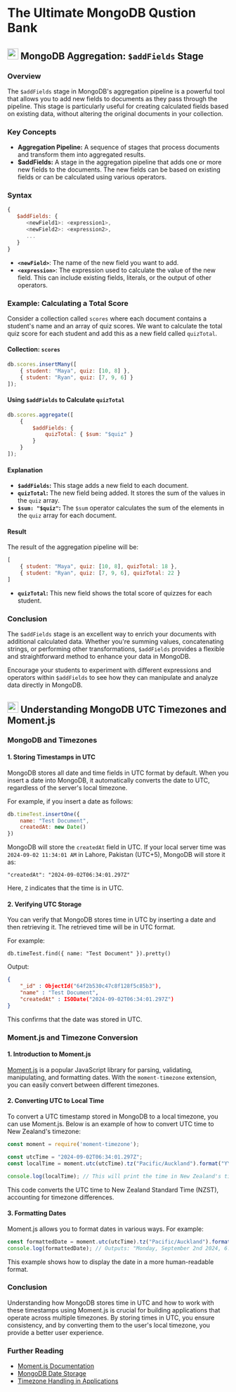 # The Ultimate MongoDB Qustion Bank


## <img src="https://user-images.githubusercontent.com/74038190/212257467-871d32b7-e401-42e8-a166-fcfd7baa4c6b.gif" width ="25" style="margin-bottom: -5px;"> MongoDB Aggregation: `$addFields` Stage

### Overview

The `$addFields` stage in MongoDB's aggregation pipeline is a powerful tool that allows you to add new fields to documents as they pass through the pipeline. This stage is particularly useful for creating calculated fields based on existing data, without altering the original documents in your collection.

### Key Concepts

- **Aggregation Pipeline:** A sequence of stages that process documents and transform them into aggregated results.
- **$addFields:** A stage in the aggregation pipeline that adds one or more new fields to the documents. The new fields can be based on existing fields or can be calculated using various operators.

### Syntax

```javascript
{
   $addFields: {
      <newField1>: <expression1>,
      <newField2>: <expression2>,
      ...
   }
}
```

- **`<newField>`**: The name of the new field you want to add.
- **`<expression>`**: The expression used to calculate the value of the new field. This can include existing fields, literals, or the output of other operators.

### Example: Calculating a Total Score

Consider a collection called `scores` where each document contains a student's name and an array of quiz scores. We want to calculate the total quiz score for each student and add this as a new field called `quizTotal`.

#### Collection: `scores`

```javascript
db.scores.insertMany([
    { student: "Maya", quiz: [10, 8] },
    { student: "Ryan", quiz: [7, 9, 6] }
]);
```

#### Using `$addFields` to Calculate `quizTotal`

```javascript
db.scores.aggregate([
    {
        $addFields: {
            quizTotal: { $sum: "$quiz" }
        }
    }
]);
```

#### Explanation

- **`$addFields`:** This stage adds a new field to each document.
- **`quizTotal`:** The new field being added. It stores the sum of the values in the `quiz` array.
- **`$sum: "$quiz"`:** The `$sum` operator calculates the sum of the elements in the `quiz` array for each document.

#### Result

The result of the aggregation pipeline will be:

```javascript
[
    { student: "Maya", quiz: [10, 8], quizTotal: 18 },
    { student: "Ryan", quiz: [7, 9, 6], quizTotal: 22 }
]
```

- **`quizTotal`:** This new field shows the total score of quizzes for each student.

### Conclusion

The `$addFields` stage is an excellent way to enrich your documents with additional calculated data. Whether you're summing values, concatenating strings, or performing other transformations, `$addFields` provides a flexible and straightforward method to enhance your data in MongoDB.

Encourage your students to experiment with different expressions and operators within `$addFields` to see how they can manipulate and analyze data directly in MongoDB.

## <img src="https://user-images.githubusercontent.com/74038190/212257467-871d32b7-e401-42e8-a166-fcfd7baa4c6b.gif" width ="25" style="margin-bottom: -5px;"> Understanding MongoDB UTC Timezones and Moment.js

### MongoDB and Timezones

#### 1. Storing Timestamps in UTC
MongoDB stores all date and time fields in UTC format by default. When you insert a date into MongoDB, it automatically converts the date to UTC, regardless of the server's local timezone.

For example, if you insert a date as follows:

```javascript
db.timeTest.insertOne({ 
    name: "Test Document", 
    createdAt: new Date() 
})
```
MongoDB will store the `createdAt` field in UTC. If your local server time was `2024-09-02 11:34:01 AM` in Lahore, Pakistan (UTC+5), MongoDB will store it as:
```
"createdAt": "2024-09-02T06:34:01.297Z"
```
Here, `Z` indicates that the time is in UTC.

#### 2. Verifying UTC Storage
You can verify that MongoDB stores time in UTC by inserting a date and then retrieving it. The retrieved time will be in UTC format.

For example:
```shell
db.timeTest.find({ name: "Test Document" }).pretty()
```
Output:
```json
{
    "_id" : ObjectId("64f2b530c47c8f128f5c85b3"),
    "name" : "Test Document",
    "createdAt" : ISODate("2024-09-02T06:34:01.297Z")
}
```
This confirms that the date was stored in UTC.

### Moment.js and Timezone Conversion

#### 1. Introduction to Moment.js
[Moment.js](https://momentjs.com/) is a popular JavaScript library for parsing, validating, manipulating, and formatting dates. With the `moment-timezone` extension, you can easily convert between different timezones.

#### 2. Converting UTC to Local Time
To convert a UTC timestamp stored in MongoDB to a local timezone, you can use Moment.js. Below is an example of how to convert UTC time to New Zealand's timezone:

```javascript
const moment = require('moment-timezone');

const utcTime = "2024-09-02T06:34:01.297Z";
const localTime = moment.utc(utcTime).tz("Pacific/Auckland").format("YYYY-MM-DD HH:mm:ss");

console.log(localTime); // This will print the time in New Zealand's timezone
```
This code converts the UTC time to New Zealand Standard Time (NZST), accounting for timezone differences.

#### 3. Formatting Dates
Moment.js allows you to format dates in various ways. For example:
```javascript
const formattedDate = moment.utc(utcTime).tz("Pacific/Auckland").format("dddd, MMMM Do YYYY, h:mm:ss a");
console.log(formattedDate); // Outputs: "Monday, September 2nd 2024, 6:34:01 pm"
```
This example shows how to display the date in a more human-readable format.

### Conclusion
Understanding how MongoDB stores time in UTC and how to work with these timestamps using Moment.js is crucial for building applications that operate across multiple timezones. By storing times in UTC, you ensure consistency, and by converting them to the user's local timezone, you provide a better user experience.

### Further Reading
- [Moment.js Documentation](https://momentjs.com/docs/)
- [MongoDB Date Storage](https://docs.mongodb.com/manual/reference/method/Date/)
- [Timezone Handling in Applications](https://en.wikipedia.org/wiki/Time_zone)
